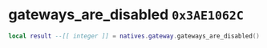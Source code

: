 # gateways_are_disabled `0x3AE1062C`

```lua
local result --[[ integer ]] = natives.gateway.gateways_are_disabled()
```